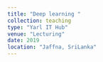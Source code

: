 ```yaml
---
title: "Deep learning "
collection: teaching
type: "Yarl IT Hub"
venue: "Lecturing"
date: 2019
location: "Jaffna, SriLanka"
---
```



